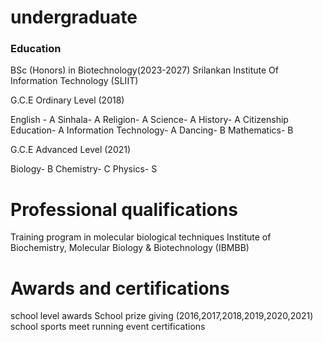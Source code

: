 # undergraduate

### Education
BSc (Honors) in Biotechnology(2023-2027)
Srilankan Institute Of Information Technology (SLIIT)

G.C.E Ordinary Level (2018)

English -                 A
Sinhala-                  A
Religion-                 A 
Science-                  A
History-                  A 
Citizenship Education-    A
Information Technology-   A
Dancing-                  B
Mathematics-              B

G.C.E Advanced Level (2021)

Biology-    B
Chemistry-  C
Physics-    S

# Professional qualifications
Training program in molecular  biological techniques 
Institute of Biochemistry, Molecular Biology & Biotechnology (IBMBB)

# Awards and certifications

school level awards
School prize giving  (2016,2017,2018,2019,2020,2021)
school sports meet running event certifications
